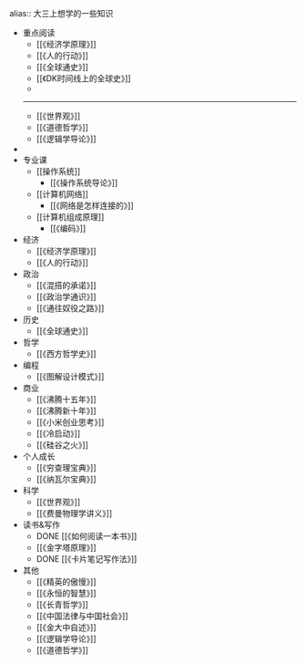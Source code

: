 alias:: 大三上想学的一些知识

- 重点阅读
	- [[《经济学原理》]]
	- [[《人的行动》]]
	- [[《全球通史》]]
	- [[《DK时间线上的全球史》]]
	-
	- ---
	- [[《世界观》]]
	- [[《道德哲学》]]
	- [[《逻辑学导论》]]
-
- 专业课
	- [[操作系统]]
		- [[《操作系统导论》]]
	- [[计算机网络]]
		- [[《网络是怎样连接的》]]
	- [[计算机组成原理]]
		- [[《编码》]]
- 经济
	- [[《经济学原理》]]
	- [[《人的行动》]]
- 政治
	- [[《混搭的承诺》]]
	- [[《政治学通识》]]
	- [[《通往奴役之路》]]
- 历史
	- [[《全球通史》]]
- 哲学
	- [[《西方哲学史》]]
- 编程
	- [[《图解设计模式》]]
- 商业
	- [[《沸腾十五年》]]
	- [[《沸腾新十年》]]
	- [[《小米创业思考》]]
	- [[《冷启动》]]
	- [[《硅谷之火》]]
- 个人成长
	- [[《穷查理宝典》]]
	- [[《纳瓦尔宝典》]]
- 科学
	- [[《世界观》]]
	- [[《费曼物理学讲义》]]
- 读书&写作
	- DONE [[《如何阅读一本书》]]
	- [[《金字塔原理》]]
	- DONE [[《卡片笔记写作法》]]
- 其他
	- [[《精英的傲慢》]]
	- [[《永恒的智慧》]]
	- [[《长青哲学》]]
	- [[《中国法律与中国社会》]]
	- [[《金大中自述》]]
	- [[《逻辑学导论》]]
	- [[《道德哲学》]]
